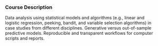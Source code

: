 ### Course Description

Data analysis using statistical models and algorithms (e.g., linear and logistic regression, peeking, bandit, and variable selection algorithms) in case studies from different disciplines. Generative versus out-of-sample predictive models. Reproducible and transparent workflows for computer scripts and reports.
